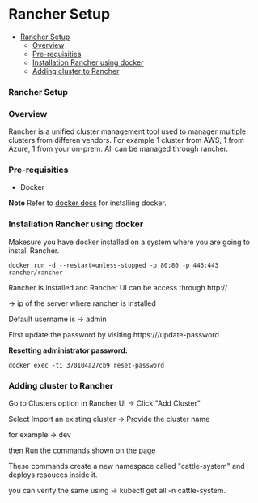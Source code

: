 # Rancher Setup

- [Rancher Setup](#rancher-setup)
   - [Overview](#overview)
   - [Pre-requisities](#pre-requisites)
   - [Installation Rancher using docker](#installation-rancher-using-docker)
   - [Adding cluster to Rancher](#adding-cluster-to-rancher)
   
### Rancher Setup

###  Overview

Rancher is a unified cluster management tool used to manager multiple clusters from differen vendors.
For example 1 cluster from AWS, 1 from Azure, 1 from your on-prem. All can be managed through rancher.


### Pre-requisities

- Docker

**Note** Refer to [docker docs](https://docs.docker.com/get-docker/) for installing docker.


### Installation Rancher using docker

Makesure you have docker installed on a system where you are going to install Rancher.

```
docker run -d --restart=unless-stopped -p 80:80 -p 443:443 rancher/rancher
```
Rancher is installed and Rancher UI can be access through http://<rancher-server-ip>

<rancher-server-ip> -> ip of the server where rancher is installed

Default username is -> admin

First update the password by visiting https://<rancher-server-ip>/update-password


**Resetting administrator password:**

```
docker exec -ti 370104a27cb9 reset-password
```

### Adding cluster to Rancher

Go to Clusters option in Rancher UI -> Click "Add Cluster"

Select Import an existing cluster -> Provide the cluster name

for example -> dev

then Run the commands shown on the page

These commands create a new namespace called "cattle-system" and deploys resouces inside it.

you can verify the same using -> kubectl get all -n cattle-system.


